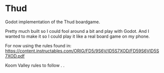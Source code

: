 # Thud
Godot implementation of the Thud boardgame.

Pretty much built so I could fool around a bit and play with Godot.  And I wanted to make it so I could play it like a real board game on my phone.

For now using the rules found in:
https://content.instructables.com/ORIG/FD5/9S6V/ID5S7XOD/FD59S6VID5S7XOD.pdf

Koom Valley rules to follow . . 
